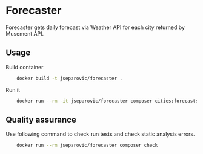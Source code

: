 # Forecaster

Forecaster gets daily forecast via Weather API for each city returned by Musement API.

## Usage

Build container

```bash
    docker build -t jseparovic/forecaster .
```

Run it

```bash
    docker run --rm -it jseparovic/forecaster composer cities:forecasts
```

## Quality assurance 
Use following command to check run tests and check static analysis errors.

```bash
    docker run --rm jseparovic/forecaster composer check
```
